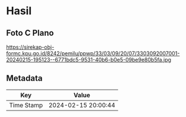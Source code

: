 # Hasil

## Foto C Plano

https://sirekap-obj-formc.kpu.go.id/8242/pemilu/ppwp/33/03/09/20/07/3303092007001-20240215-195123--6771bdc5-9531-40b6-b0e5-09be9e80b5fa.jpg


## Metadata

| Key        | Value               |
| ---------- | ------------------- |
| Time Stamp | 2024-02-15 20:00:44 |



